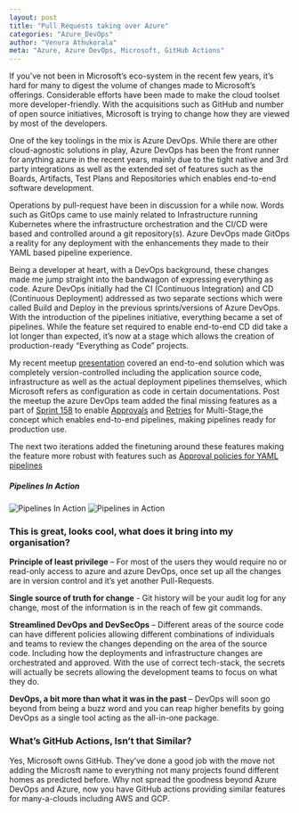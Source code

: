 ```yaml
---
layout: post
title: "Pull Requests taking over Azure"
categories: "Azure_DevOps"
author: "Venura Athukorala"
meta: "Azure, Azure DevOps, Microsoft, GitHub Actions"
---
```


If you’ve not been in Microsoft’s eco-system in the recent few years, it’s hard for many to digest the volume of changes made to Microsoft’s offerings. Considerable efforts have been made to make the cloud toolset more developer-friendly. With the acquisitions such as GitHub and number of open source initiatives, Microsoft is trying to change how they are viewed by most of the developers.

One of the key toolings in the mix is Azure DevOps. While there are other cloud-agnostic solutions in play, Azure DevOps has been the front runner for anything azure in the recent years, mainly due to the tight native and 3rd party integrations as well as the extended set of features such as the Boards, Artifacts, Test Plans and Repositories which enables end-to-end software development.

Operations by pull-request have been in discussion for a while now. Words such as GitOps came to use mainly related to Infrastructure running Kubernetes where the infrastructure orchestration and the CI/CD were based and controlled around a git repository(s). Azure DevOps made GitOps a reality for any deployment with the enhancements they made to their YAML based pipeline experience.

Being a developer at heart, with a DevOps background, these changes made me jump straight into the bandwagon of expressing everything as code. Azure DevOps initially had the CI (Continuous Integration) and CD (Continuous Deployment) addressed as two separate sections which were called Build and Deploy in the previous sprints/versions of Azure DevOps. With the introduction of the pipelines initiative, everything became a set of pipelines. While the feature set required to enable end-to-end CD did take a lot longer than expected, it’s now at a stage which allows the creation of production-ready “Everything as Code” projects.

My recent meetup [presentation](https://github.com/venura9/azure-devops-yaml) covered an end-to-end solution which was completely version-controlled including the application source code, infrastructure as well as the actual deployment pipelines themselves, which Microsoft refers as configuration as code in certain documentations. Post the meetup the azure DevOps team added the final missing features as a part of [Sprint 158](https://docs.microsoft.com/en-us/azure/devops/release-notes/2019/sprint-158-update#enhancements-to-approvals-in-yaml-pipelines) to enable [Approvals](https://docs.microsoft.com/en-us/azure/devops/release-notes/2019/sprint-158-update#enhancements-to-approvals-in-yaml-pipelines) and [Retries](https://docs.microsoft.com/en-us/azure/devops/release-notes/2019/sprint-158-update#retry-failed-stages) for Multi-Stage,the concept which enables end-to-end pipelines, making pipelines ready for production use. 

The next two iterations added the finetuning around these features making the feature more robust with features such as [Approval policies for YAML pipelines](https://docs.microsoft.com/en-us/azure/devops/release-notes/2019/sprint-160-update#approval-policies-for-yaml-pipelines)
 

##### Pipelines In Action

![Pipelines In Action](TBA)
![Pipelines in Action](https://venura9.github.io/assets/az-devops-1.png)

### This is great, looks cool, what does it bring into my organisation?

**Principle of least privilege** – For most of the users they would require no or read-only access to azure and azure DevOps, once set up all the changes are in version control and it’s yet another Pull-Requests.

**Single source of truth for change** - Git history will be your audit log for any change, most of the information is in the reach of few git commands.

**Streamlined DevOps and DevSecOps** – Different areas of the source code can have different policies allowing different combinations of individuals and teams to review the changes depending on the area of the source code. Including how the deployments and infrastructure changes are orchestrated and approved. With the use of correct tech-stack, the secrets will actually be secrets allowing the development teams to focus on what they do.

**DevOps, a bit more than what it was in the past** – DevOps will soon go beyond from being a buzz word and you can reap higher benefits by going DevOps as a single tool acting as the all-in-one package.

### What’s GitHub Actions, Isn’t that Similar?
Yes, Microsoft owns GitHub. They’ve done a good job with the move not adding the Microsft name to everything not many projects found different homes as predicted before. Why not spread the goodness beyond Azure DevOps and Azure, now you have GitHub actions providing similar features for many-a-clouds including AWS and GCP.

